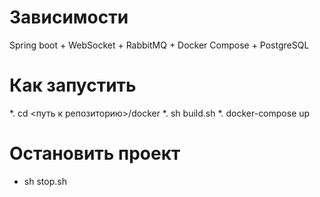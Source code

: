 # Зависимости
Spring boot + WebSocket + RabbitMQ + Docker Compose + PostgreSQL

# Как запустить

*. cd <путь к репозиторию>/docker
*. sh build.sh
*. docker-compose up

# Остановить проект

* sh stop.sh
